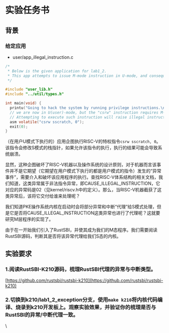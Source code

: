 # 实验任务书

## 背景

### **给定应用**

* user/app\_illegal\_instruction.c

```c
/*
 * Below is the given application for lab1_2.
 * This app attempts to issue M-mode instruction in U-mode, and consequently raises an exception.
 */

#include "user_lib.h"
#include "../util/types.h"

int main(void) {
  printu("Going to hack the system by running privilege instructions.\n");
  // we are now in U(user)-mode, but the "csrw" instruction requires M-mode privilege.
  // Attempting to execute such instruction will raise illegal instruction exception.
  asm volatile("csrw sscratch, 0");
  exit(0);
}

```

（在用户U模式下执行的）应用企图执行RISC-V的特权指令`csrw sscratch, 0`。该指令会修改S模式的栈指针，如果允许该指令的执行，执行的结果可能会导致系统崩溃。

显然，这种企图破坏了RISC-V机器以及操作系统的设计原则，对于机器而言该事件并不是它期望（它期望在用户模式下执行的都是用户模式的指令）发生的“异常事件”，需要介入和破坏该应用程序的执行。查找RISC-V体系结构的相关文档，我们知道，这类异常属于非法指令异常，即CAUSE\_ILLEGAL\_INSTRUCTION，它对应的异常码是02（见kernel/riscv.h中的定义）。那么，当RISC-V机器截获了这类异常后，该将它交付给谁来处理呢？

我们知道PKE操作系统内核在启动时会将部分异常和中断“代理”给S模式处理，但是它是否将CAUSE\_ILLEGAL\_INSTRUCTION这类异常也进行了代理呢？这就要研究M层程序的实现了。

由于在一开始我们引入了RustSBI，并使其成为我们的M态程序。我们需要阅读RustSBI源码，判断其是否将该异常代理给我们S态的内核。

## 实验要求

### 1.阅读RustSBI-K210源码，梳理RustSBI代理的异常与中断类型。

[﻿https://github.com/rustsbi/rustsbi-k210](https://github.com/rustsbi/rustsbi-k210)

### 2.切换到k210/lab1\_2\_exception分支，使用`make k210`将内核代码编译、烧录到k210开发板上。观察实验效果，并验证你的梳理是否与RustSBI的异常/中断代理一致。

\
